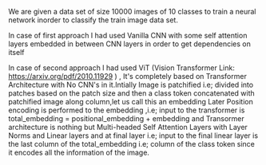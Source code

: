 We are given a data set of size 10000 images of 10 classes to train a neural network inorder to classify the train image data set.

In case of first approach I had used Vanilla CNN with some self attention layers embedded in between CNN layers in order to get dependencies on itself

In case of second approach I had used ViT (Vision Transformer Link: https://arxiv.org/pdf/2010.11929 ) , It's completely based on Transformer Architecture with No CNN's in it.Intially Image is patchified i.e; divided into patches based on the patch size and then a class token concatenated with patchified image along column,let us call this an embedding
Later Position encoding is performed to the embedding ,i.e; input to the transformer is total_embedding = positional_embedding + embedding and Transormer architecture is nothing but Multi-headed Self Attention Layers with Layer Norms and Linear layers and at final layer i.e; input to the final linear layer is the last column of the total_embedding i.e; column of the class token since it encodes all the information of the image. 
